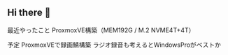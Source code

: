 ## Hi there 👋

<!--
**aeolia/aeolia** is a ✨ _special_ ✨ repository because its `README.md` (this file) appears on your GitHub profile.

Here are some ideas to get you started:

- 🔭 I’m currently working on ...
- 🌱 I’m currently learning ...
- 👯 I’m looking to collaborate on ...
- 🤔 I’m looking for help with ...
- 💬 Ask me about ...
- 📫 How to reach me: ...
- 😄 Pronouns: ...
- ⚡ Fun fact: ...
-->

最近やったこと
ProxmoxVE構築（MEM192G / M.2 NVME4T+4T）

予定
ProxmoxVEで録画鯖構築
ラジオ録音も考えるとWindowsProがベストか
